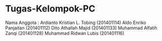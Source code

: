 # Tugas-Kelompok-PC
Nama Anggota :
Ardianto Kristian L. Tobing (201401114)
Aldo Enriko Panjaitan (201401112)
Dito Athallah Majid (201401133)
Muhammad Alfatih Zanqi (201401128)
Muhammad Ridwan Lubis (201401116)
